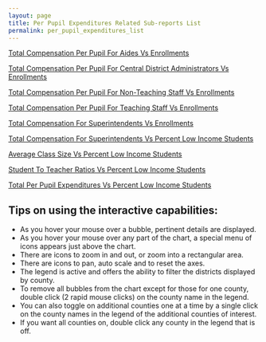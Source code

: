 ```yaml
---
layout: page
title: Per Pupil Expenditures Related Sub-reports List
permalink: per_pupil_expenditures_list
---
```


[Total Compensation Per Pupil For Aides Vs Enrollments](aides_total_compensation_per_pupil)

[Total Compensation Per Pupil For Central District Administrators Vs Enrollments](central_district_administrators_total_compensation_per_pupil)

[Total Compensation Per Pupil For Non-Teaching Staff Vs Enrollments](non_teaching_staff_total_compensation_per_pupil)

[Total Compensation Per Pupil For Teaching Staff Vs Enrollments](teaching_staff_total_compensation_per_pupil)

[Total Compensation For Superintendents Vs Enrollments](superintendents_total_compensation)

[Total Compensation For Superintendents Vs Percent Low Income Students](superintendents_total_compensation_vs_low_income_students)

[Average Class Size Vs Percent Low Income Students](average_class_size)

[Student To Teacher Ratios Vs Percent Low Income Students](students_per_teacher)

[Total Per Pupil Expenditures Vs Percent Low Income Students](total_expenditures_per_pupil)

## Tips on using the interactive capabilities:
- As you hover your mouse over a bubble, pertinent details are displayed.
- As you hover your mouse over any part of the chart, a special menu of icons appears just above the chart. 
- There are icons to zoom in and out, or zoom into a rectangular area.
- There are icons to pan, auto scale and to reset the axes.
- The legend is active and offers the ability to filter the districts displayed by county.
- To remove all bubbles from the chart except for those for one county, double click (2 rapid mouse clicks) on the county name in the legend.
- You can also toggle on additional counties one at a time by a single click on the county names in the legend of the additional counties of interest.
- If you want all counties on, double click any county in the legend that is off.
